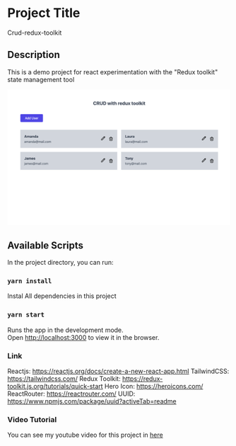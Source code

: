 # Project Title

Crud-redux-toolkit

## Description

This is a demo project for react experimentation with the "Redux toolkit" state management tool

![Project Preview](./src/final.png)

## Available Scripts

In the project directory, you can run:

### `yarn install`

Instal All dependencies in this project

### `yarn start`

Runs the app in the development mode.<br />
Open [http://localhost:3000](http://localhost:3000) to view it in the browser.

### Link

Reactjs: https://reactjs.org/docs/create-a-new-react-app.html
TailwindCSS: https://tailwindcss.com/
Redux Toolkit: https://redux-toolkit.js.org/tutorials/quick-start
Hero Icon: https://heroicons.com/
ReactRouter: https://reactrouter.com/
UUID: https://www.npmjs.com/package/uuid?activeTab=readme


### Video Tutorial

You can see my youtube video for this project in [here](https://youtu.be/SgnlgEEkqSo)
